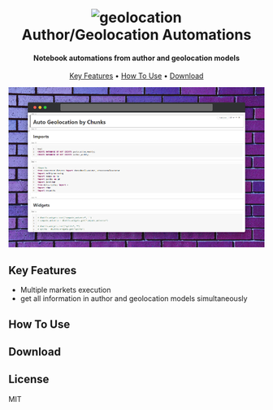 
<h1 align="center">
  <br>
  <img src="https://cdn.pixabay.com/photo/2019/08/11/19/00/icon-4399704_1280.png" alt="geolocation" width="200">
  <br>
  Author/Geolocation Automations
  <br>
</h1>

<h4 align="center">Notebook automations from author and geolocation models</h4>

<p align="center">
  <a href="#key-features">Key Features</a> •
  <a href="#how-to-use">How To Use</a> •
  <a href="#download">Download</a>
</p>

![screenshot](https://raw.githubusercontent.com/advillegas5326/Geolocation-Author-Automation/main/images/header.png)

## Key Features

* Multiple markets execution
* get all information in author and geolocation models simultaneously

## How To Use


## Download

## License

MIT

